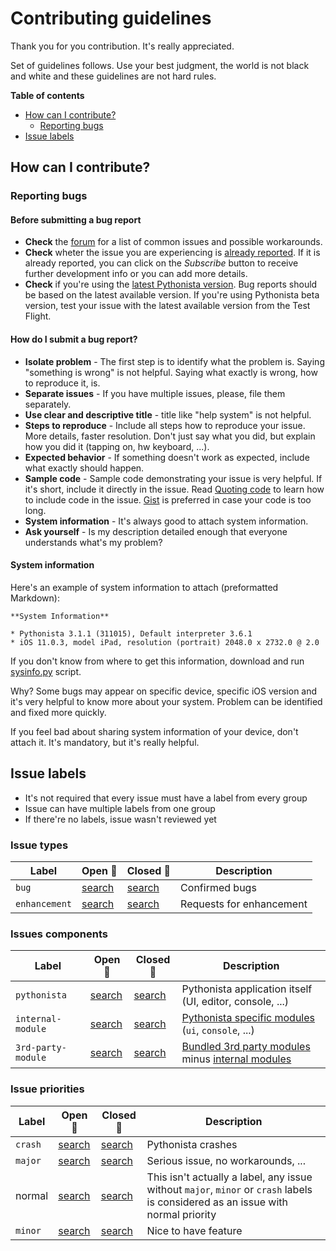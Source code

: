 # Contributing guidelines

Thank you for you contribution. It's really appreciated.

Set of guidelines follows. Use your best judgment, the world is not black and white and these guidelines are not hard rules.

**Table of contents**

* [How can I contribute?](#how-can-i-contribute)
    * [Reporting bugs](#reporting-bugs)
* [Issue labels](#issue-labels)

## How can I contribute?

### Reporting bugs

#### Before submitting a bug report

* **Check** the [forum][pythonista-forum] for a list of common issues and possible workarounds.
* **Check** wheter the issue you are experiencing is [already reported][pythonista-issues]. If it is already reported, you can click on the _Subscribe_ button to receive further development info or you can add more details.
* **Check** if you're using the [latest Pythonista version][pythonista-app-store]. Bug reports should be based on the latest available version. If you're using Pythonista beta version, test your issue with the latest available version from the Test Flight.

#### How do I submit a bug report?

* **Isolate problem** - The first step is to identify what the problem is. Saying "something is wrong" is not helpful. Saying what exactly is wrong, how to reproduce it, is.
* **Separate issues** - If you have multiple issues, please, file them separately.
* **Use clear and descriptive title** - title like "help system" is not helpful.
* **Steps to reproduce** - Include all steps how to reproduce your issue. More details, faster resolution. Don't just say what you did, but explain how you did it (tapping on, hw keyboard, ...).
* **Expected behavior** - If something doesn't work as expected, include what exactly should happen.
* **Sample code** - Sample code demonstrating your issue is very helpful. If it's short, include it directly in the issue. Read [Quoting code][github-quoting-code] to learn how to include code in the issue. [Gist][github-gist] is preferred in case your code is too long.
* **System information** - It's always good to attach system information.
* **Ask yourself** - Is my description detailed enough that everyone understands what's my problem?

#### System information

Here's an example of system information to attach (preformatted Markdown):

```
**System Information**

* Pythonista 3.1.1 (311015), Default interpreter 3.6.1
* iOS 11.0.3, model iPad, resolution (portrait) 2048.0 x 2732.0 @ 2.0
```

If you don't know from where to get this information, download and run [sysinfo.py][pythonista-sysinfo-script] script.

Why? Some bugs may appear on specific device, specific iOS version and it's very helpful to know more about your system. Problem can be identified and fixed more quickly.

If you feel bad about sharing system information of your device, don't attach it. It's mandatory, but it's really helpful.

## Issue labels

* It's not required that every issue must have a label from every group
* Issue can have multiple labels from one group
* If there're no labels, issue wasn't reviewed yet

### Issue types

| Label | Open :mag_right: | Closed :mag_right: | Description |
| --- | --- | --- | --- |
| `bug` | [search][search-open-bug] | [search][search-closed-bug] | Confirmed bugs |
| `enhancement` | [search][search-open-enhancement] | [search][search-closed-enhancement] | Requests for enhancement |


### Issues components

| Label | Open :mag_right: | Closed :mag_right: | Description |
| --- | --- | --- | --- |
| `pythonista` | [search][search-open-pythonista] | [search][search-closed-pythonista] | Pythonista application itself (UI, editor, console, ...) |
| `internal-module` | [search][search-open-internal-module] | [search][search-closed-internal-module] | [Pythonista specific modules][pythonista-internal-modules] (`ui`, `console`, ...) |
| `3rd-party-module` | [search][search-open-3rd-party-module] | [search][search-closed-3rd-party-module] | [Bundled 3rd party modules][pythonista-module-index] minus [internal modules][pythonista-internal-modules] |

### Issue priorities

| Label | Open :mag_right: | Closed :mag_right: | Description |
| --- | --- | --- | --- |
| `crash` | [search][search-open-crash] | [search][search-closed-crash] | Pythonista crashes |
| `major` | [search][search-open-major] | [search][search-closed-major] | Serious issue, no workarounds, ... |
| normal | [search][search-open-normal] | [search][search-closed-normal] | This isn't actually a label, any issue without `major`, `minor` or `crash` labels is considered as an issue with normal priority |
| `minor` | [search][search-open-minor] | [search][search-closed-minor] | Nice to have feature |

[search-open-bug]: https://github.com/omz/Pythonista-Issues/issues?q=is%3Aopen+is%3Aissue+label%3Abug
[search-closed-bug]: https://github.com/omz/Pythonista-Issues/issues?q=is%3Aclosed+is%3Aissue+label%3Abug
[search-open-enhancement]: https://github.com/omz/Pythonista-Issues/issues?q=is%3Aopen+is%3Aissue+label%3Aenhancement
[search-closed-enhancement]: https://github.com/omz/Pythonista-Issues/issues?q=is%3Aclosed+is%3Aissue+label%3Aenhancement
[search-open-pythonista]: https://github.com/omz/Pythonista-Issues/issues?q=is%3Aopen+is%3Aissue+label%3Apythonista
[search-closed-pythonista]: https://github.com/omz/Pythonista-Issues/issues?q=is%3Aclosed+is%3Aissue+label%3Apythonista
[search-open-internal-module]: https://github.com/omz/Pythonista-Issues/issues?q=is%3Aopen+is%3Aissue+label%3Ainternal-module
[search-closed-internal-module]: https://github.com/omz/Pythonista-Issues/issues?q=is%3Aclosed+is%3Aissue+label%3Ainternal-module
[search-open-3rd-party-module]: https://github.com/omz/Pythonista-Issues/issues?q=is%3Aopen+is%3Aissue+label%3A3rd-party-module
[search-closed-3rd-party-module]: https://github.com/omz/Pythonista-Issues/issues?q=is%3Aclosed+is%3Aissue+label%3A3rd-party-module
[search-open-crash]: https://github.com/omz/Pythonista-Issues/issues?q=is%3Aopen+is%3Aissue+label%3Acrash
[search-closed-crash]: https://github.com/omz/Pythonista-Issues/issues?q=is%3Aclosed+is%3Aissue+label%3Acrash
[search-open-major]: https://github.com/omz/Pythonista-Issues/issues?q=is%3Aopen+is%3Aissue+label%3Amajor
[search-closed-major]: https://github.com/omz/Pythonista-Issues/issues?q=is%3Aclosed+is%3Aissue+label%3Amajor
[search-open-minor]: https://github.com/omz/Pythonista-Issues/issues?q=is%3Aopen+is%3Aissue+label%3Aminor
[search-closed-minor]: https://github.com/omz/Pythonista-Issues/issues?q=is%3Aclosed+is%3Aissue+label%3Aminor
[search-open-normal]: https://github.com/omz/Pythonista-Issues/issues?q=is%3Aopen%20is%3Aissue%20-label%3Amajor%20-label%3Aminor%20-label%3Acrash
[search-closed-normal]: https://github.com/omz/Pythonista-Issues/issues?q=is%3Aclosed%20is%3Aissue%20-label%3Amajor%20-label%3Aminor%20-label%3Acrash
[pythonista-internal-modules]: http://omz-software.com/pythonista/docs/ios/index.html
[pythonista-module-index]: http://omz-software.com/pythonista/docs/py-modindex.html
[pythonista-forum]: https://forum.omz-software.com/category/5/pythonista
[pythonista-issues]: https://github.com/omz/Pythonista-Issues/issues
[pythonista-app-store]: https://itunes.apple.com/us/app/pythonista-3/id1085978097?ls=1&mt=8
[pythonista-sysinfo-script]: scripts/sysinfo.py
[github-quoting-code]: https://help.github.com/articles/basic-writing-and-formatting-syntax/#quoting-code
[github-gist]: https://gist.github.com